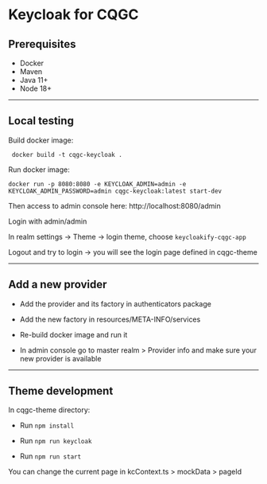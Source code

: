 # Keycloak for CQGC

## Prerequisites

- Docker
- Maven
- Java 11+
- Node 18+

---

## Local testing

Build docker image: 

``` docker build -t cqgc-keycloak .```

Run docker image:

``` docker run -p 8080:8080 -e KEYCLOAK_ADMIN=admin -e KEYCLOAK_ADMIN_PASSWORD=admin cqgc-keycloak:latest start-dev ```

Then access to admin console here: http://localhost:8080/admin

Login with admin/admin

In realm settings -> Theme -> login theme, choose `keycloakify-cqgc-app`

Logout and try to login -> you will see the login page defined in cqgc-theme

---

## Add a new provider

- Add the provider and its factory in authenticators package

- Add the new factory in resources/META-INFO/services

- Re-build docker image and run it

- In admin console go to master realm > Provider info and make sure your new provider is available

---

## Theme development

In cqgc-theme directory: 

- Run `npm install`

- Run `npm run keycloak`

- Run `npm run start`

You can change the current page in kcContext.ts > mockData > pageId